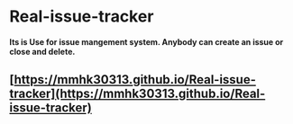 # Real-issue-tracker

#### Its is Use for issue mangement system. Anybody can create an issue or close and delete.



## [https://mmhk30313.github.io/Real-issue-tracker](https://mmhk30313.github.io/Real-issue-tracker)
